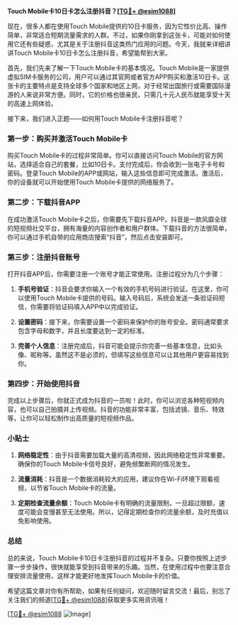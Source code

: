 **Touch Mobile卡10日卡怎么注册抖音？[[TG💪+ @esim1088](https://t.me/s/esim1088)]**

现在，很多人都在使用Touch Mobile提供的10日卡服务，因为它性价比高、操作简单，非常适合短期流量需求的人群。不过，如果你刚拿到这张卡，可能对如何使用它还有些疑惑，尤其是关于注册抖音这类热门应用的问题。今天，我就来详细讲讲Touch Mobile卡10日卡怎么注册抖音，希望能帮到大家。

首先，我们先来了解一下Touch Mobile卡的基本情况。Touch Mobile是一家提供虚拟SIM卡服务的公司，用户可以通过其官网或者官方APP购买和激活10日卡。这张卡的主要特点是支持全球多个国家和地区上网，对于经常出国旅行或需要国际漫游的人来说非常方便。同时，它的价格也很亲民，只需几十元人民币就能享受十天的高速上网体验。

接下来，我们进入正题——如何用Touch Mobile卡注册抖音呢？

### 第一步：购买并激活Touch Mobile卡

购买Touch Mobile卡的过程非常简单。你可以直接访问Touch Mobile的官方网站，选择适合自己的套餐，比如10日卡。支付完成后，你会收到一张电子卡号和密码。登录Touch Mobile的APP或网站，输入这些信息即可完成激活。激活后，你的设备就可以开始使用Touch Mobile卡提供的网络服务了。

### 第二步：下载抖音APP

在成功激活Touch Mobile卡之后，你需要先下载抖音APP。抖音是一款风靡全球的短视频社交平台，拥有海量的内容创作者和用户群体。下载抖音的方法很简单，你可以通过手机自带的应用商店搜索“抖音”，然后点击安装即可。

### 第三步：注册抖音账号

打开抖音APP后，你需要注册一个账号才能正常使用。注册过程分为几个步骤：

1. **手机号验证**：抖音会要求你输入一个有效的手机号码进行验证。在这里，你可以使用Touch Mobile卡提供的号码。输入号码后，系统会发送一条验证码短信，你需要将验证码填入APP中以完成验证。
   
2. **设置密码**：接下来，你需要设置一个密码来保护你的账号安全。密码通常要求包含字母和数字，并且长度要达到一定的标准。

3. **完善个人信息**：注册完成后，抖音可能会提示你完善一些基本信息，比如头像、昵称等。虽然这不是必须的，但填写这些信息可以让其他用户更容易找到你。

### 第四步：开始使用抖音

完成以上步骤后，你就正式成为抖音的一员啦！此时，你可以浏览各种短视频内容，也可以自己拍摄并上传视频。抖音的功能非常丰富，包括滤镜、音乐、特效等，让你可以轻松制作出高质量的短视频作品。

### 小贴士

1. **网络稳定性**：由于抖音需要加载大量的高清视频，因此网络稳定性非常重要。确保你的Touch Mobile卡信号良好，避免频繁断网的情况发生。
   
2. **流量消耗**：抖音是一个数据消耗较大的应用，建议你在Wi-Fi环境下观看视频，以节省Touch Mobile卡的流量。

3. **定期检查流量余额**：Touch Mobile卡有明确的流量限制，一旦超过限额，速度可能会变慢甚至无法使用。所以，记得定期检查你的流量余额，及时充值以免影响使用。

### 总结

总的来说，Touch Mobile卡10日卡注册抖音的过程并不复杂。只要你按照上述步骤一步步操作，很快就能享受到抖音带来的乐趣。当然，在使用过程中也要注意合理安排流量使用，这样才能更好地发挥Touch Mobile卡的价值。

希望这篇文章对你有所帮助，如果有任何疑问，欢迎随时留言交流！最后，别忘了关注我们的频道[[TG💪+ @esim1088](https://t.me/s/esim1088)]获取更多实用资讯哦！

[[TG💪+ @esim1088](https://t.me/s/esim1088) ![Image](https://i.postimg.cc/4NQfJmqS/Snipaste-2025-05-13-00-14-12.png)]